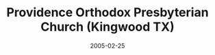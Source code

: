 ---
date: &id001 2005-02-25
end_date: null
location:
  address: 3838 Woodland Hills Drive
  city: Kingwood
  state: TX
minister:
- end: 2005-02-25
  name: Adam York
  start: 2002-01-01
  type: Organizing Pastor
- end: null
  name: Adam York
  start: 2005-02-25
  type: Pastor
ministers:
- Adam York
- Adam York
name: Providence Orthodox Presbyterian Church
names:
- end: 2005-02-25
  name: Orthodox Presbyterian Chapel
  start: 2000-03-16
- end: null
  name: Providence Orthodox Presbyterian Church
  start: 2005-02-25
origination_date: *id001
raw_data: "TX  Kingwood\n\nOrthodox Presbyterian Chapel (March 16, 2000\u2013February\
  \ 25, 2005)\nProvidence Orthodox Presbyterian Church  (February 25, 2005\u2013 )\n\
  3838 Woodland Hills Drive\nOrg. Pastor: Adam York, 2002\u20135\nPastor: Adam York,\
  \ 2005\u2013"
received_from: null
states:
- TX
status:
  active: true
  end_date: null
  reason: null
  received_from: null
  withdrawal_to: null
title: Providence Orthodox Presbyterian Church (Kingwood TX)
year_established:
- 2005

---